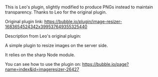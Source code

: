 This is Leo's plugin, slightly modified to produce PNGs instead to maintain transparency. Thanks to Leo for the original plugin.

Original plugin link: https://bubble.io/plugin/image-resizer-1683654524342x399537649355325440

Description from Leo's original plugin:

A simple plugin to resize images on the server side.

It relies on the sharp Node module.

You can see how to use the plugin on:
https://bubble.io/page?name=index&id=imageresizer-26427
